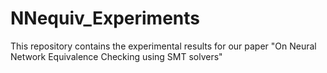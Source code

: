 # NNequiv_Experiments

This repository contains the experimental results for our paper "On Neural Network Equivalence Checking using SMT solvers"
